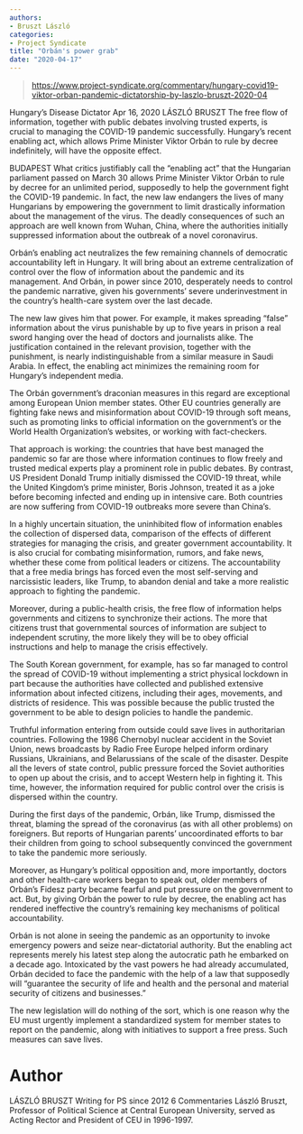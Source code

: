 ```yaml
---
authors: 
- Bruszt László
categories: 
- Project Syndicate
title: "Orbán's power grab"
date: "2020-04-17"
---
```


> https://www.project-syndicate.org/commentary/hungary-covid19-viktor-orban-pandemic-dictatorship-by-laszlo-bruszt-2020-04
> 

Hungary’s Disease Dictator
Apr 16, 2020
LÁSZLÓ BRUSZT
The free flow of information, together with public debates involving trusted experts, is crucial to managing the COVID-19 pandemic successfully. Hungary’s recent enabling act, which allows Prime Minister Viktor Orbán to rule by decree indefinitely, will have the opposite effect.

BUDAPEST  What critics justifiably call the “enabling act” that the Hungarian parliament passed on March 30 allows Prime Minister Viktor Orbán to rule by decree for an unlimited period, supposedly to help the government fight the COVID-19 pandemic. In fact, the new law endangers the lives of many Hungarians by empowering the government to limit drastically information about the management of the virus. The deadly consequences of such an approach are well known from Wuhan, China, where the authorities initially suppressed information about the outbreak of a novel coronavirus.

Orbán’s enabling act neutralizes the few remaining channels of democratic accountability left in Hungary. It will bring about an extreme centralization of control over the flow of information about the pandemic and its management. And Orbán, in power since 2010, desperately needs to control the pandemic narrative, given his governments’ severe underinvestment in the country’s health-care system over the last decade.

The new law gives him that power. For example, it makes spreading “false” information about the virus punishable by up to five years in prison  a real sword hanging over the head of doctors and journalists alike. The justification contained in the relevant provision, together with the punishment, is nearly indistinguishable from a similar measure in Saudi Arabia. In effect, the enabling act minimizes the remaining room for Hungary’s independent media.

The Orbán government’s draconian measures in this regard are exceptional among European Union member states. Other EU countries generally are fighting fake news and misinformation about COVID-19 through soft means, such as promoting links to official information on the government’s or the World Health Organization’s websites, or working with fact-checkers.

That approach is working: the countries that have best managed the pandemic so far are those where information continues to flow freely and trusted medical experts play a prominent role in public debates. By contrast, US President Donald Trump initially dismissed the COVID-19 threat, while the United Kingdom’s prime minister, Boris Johnson, treated it as a joke before becoming infected and ending up in intensive care. Both countries are now suffering from COVID-19 outbreaks more severe than China’s.

In a highly uncertain situation, the uninhibited flow of information enables the collection of dispersed data, comparison of the effects of different strategies for managing the crisis, and greater government accountability. It is also crucial for combating misinformation, rumors, and fake news, whether these come from political leaders or citizens. The accountability that a free media brings has forced even the most self-serving and narcissistic leaders, like Trump, to abandon denial and take a more realistic approach to fighting the pandemic.

Moreover, during a public-health crisis, the free flow of information helps governments and citizens to synchronize their actions. The more that citizens trust that governmental sources of information are subject to independent scrutiny, the more likely they will be to obey official instructions and help to manage the crisis effectively.

The South Korean government, for example, has so far managed to control the spread of COVID-19 without implementing a strict physical lockdown  in part because the authorities have collected and published extensive information about infected citizens, including their ages, movements, and districts of residence. This was possible because the public trusted the government to be able to design policies to handle the pandemic.

Truthful information entering from outside could save lives in authoritarian countries. Following the 1986 Chernobyl nuclear accident in the Soviet Union, news broadcasts by Radio Free Europe helped inform ordinary Russians, Ukrainians, and Belarussians of the scale of the disaster. Despite all the levers of state control, public pressure forced the Soviet authorities to open up about the crisis, and to accept Western help in fighting it. This time, however, the information required for public control over the crisis is dispersed within the country. 

During the first days of the pandemic, Orbán, like Trump, dismissed the threat, blaming the spread of the coronavirus (as with all other problems) on foreigners. But reports of Hungarian parents’ uncoordinated efforts to bar their children from going to school subsequently convinced the government to take the pandemic more seriously.

Moreover, as Hungary’s political opposition  and, more importantly, doctors and other health-care workers  began to speak out, older members of Orbán’s Fidesz party became fearful and put pressure on the government to act. But, by giving Orbán the power to rule by decree, the enabling act has rendered ineffective the country’s remaining key mechanisms of political accountability.

Orbán is not alone in seeing the pandemic as an opportunity to invoke emergency powers and seize near-dictatorial authority. But the enabling act represents merely his latest step along the autocratic path he embarked on a decade ago. Intoxicated by the vast powers he had already accumulated, Orbán decided to face the pandemic with the help of a law that supposedly will “guarantee the security of life and health and the personal and material security of citizens and businesses.”

The new legislation will do nothing of the sort, which is one reason why the EU must urgently implement a standardized system for member states to report on the pandemic, along with initiatives to support a free press. Such measures can save lives.

# Author

LÁSZLÓ BRUSZT
Writing for PS since 2012
6 Commentaries
László Bruszt, Professor of Political Science at Central European University, served as Acting Rector and President of CEU in 1996-1997.
